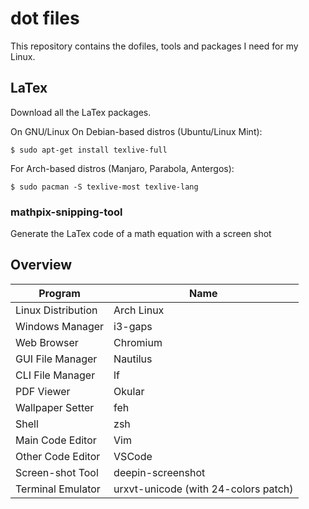 # dot files

This repository contains the dofiles, tools and packages I need for my Linux.

## LaTex
Download all the LaTex packages. 

On GNU/Linux
On Debian-based distros (Ubuntu/Linux Mint):  
```shell
$ sudo apt-get install texlive-full
```
For Arch-based distros (Manjaro, Parabola, Antergos):
```shell
$ sudo pacman -S texlive-most texlive-lang
```
### mathpix-snipping-tool
Generate the LaTex code of a math equation with a screen shot

## Overview
| **Program**   | **Name**  |
|---            |---        |
| Linux Distribution    | Arch Linux    |
| Windows Manager       | i3-gaps       |
| Web Browser           | Chromium      |
| GUI File Manager      | Nautilus      |
| CLI File Manager      | lf            |
| PDF Viewer            | Okular        |
| Wallpaper Setter      | feh           |
| Shell                 | zsh           |
| Main Code Editor      | Vim           |
| Other Code Editor     | VSCode        |
| Screen-shot Tool      | deepin-screenshot        |
| Terminal Emulator     | urxvt-unicode (with 24-colors patch)        |
